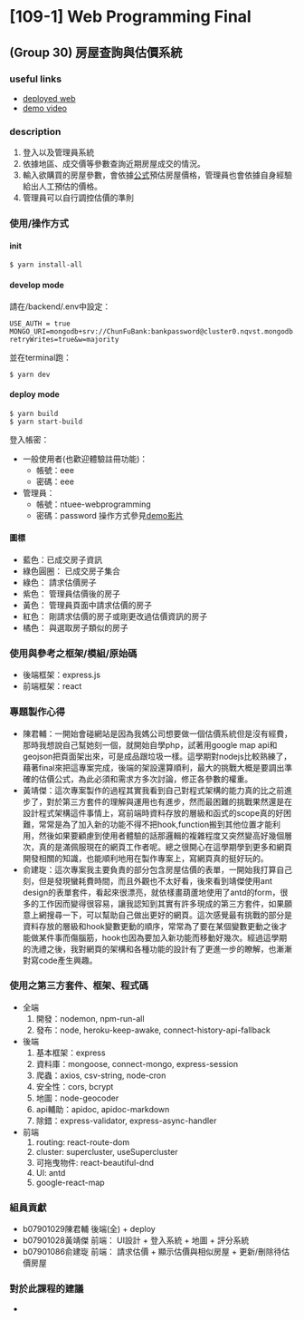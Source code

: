 # [109-1] Web Programming Final 
## (Group 30) 房屋查詢與估價系統
### useful links
* [deployed web](https://houses-valuation.herokuapp.com/)
* [demo video](#)
### description
1. 登入以及管理員系統
2. 依據地區、成交價等參數查詢近期房屋成交的情況。
3. 輸入欲購買的房屋參數，會依據[公式](https://github.com/Claude0311/web-final/tree/main/backend#估價公式)預估房屋價格，管理員也會依據自身經驗給出人工預估的價格。
4. 管理員可以自行調控估價的準則
### 使用/操作方式
#### init
```
$ yarn install-all
```
#### develop mode
請在/backend/.env中設定：
```
USE_AUTH = true
MONGO_URI=mongodb+srv://ChunFuBank:bankpassword@cluster0.nqvst.mongodb.net/Bank?retryWrites=true&w=majority
```
並在terminal跑：
```
$ yarn dev
```
#### deploy mode
```
$ yarn build
$ yarn start-build
```
登入帳密：
* 一般使用者(也歡迎體驗註冊功能)：
    * 帳號：eee
    * 密碼：eee
* 管理員：
    * 帳號：ntuee-webprogramming
    * 密碼：password
操作方式參見[demo影片](#useful-links)
#### 圖標
* 藍色：已成交房子資訊
* 綠色圓圈： 已成交房子集合
* 綠色： 請求估價房子
* 紫色： 管理員估價後的房子
* 黃色： 管理員頁面中請求估價的房子
* 紅色： 剛請求估價的房子或剛更改過估價資訊的房子
* 橘色： 與選取房子類似的房子
### 使用與參考之框架/模組/原始碼
* 後端框架：express.js
* 前端框架：react
### 專題製作心得
* 陳君輔：一開始會碰網站是因為我媽公司想要做一個估價系統但是沒有經費，那時我想說自己幫她刻一個，就開始自學php，試著用google map api和geojson把頁面架出來，可是成品跟垃圾一樣。這學期對nodejs比較熟練了，藉著final來把這專案完成，後端的架設還算順利，最大的挑戰大概是要調出準確的估價公式，為此必須和需求方多次討論，修正各參數的權重。
* 黃靖傑：這次專案製作的過程其實我看到自己對程式架構的能力真的比之前進步了，對於第三方套件的理解與運用也有進步，然而最困難的挑戰果然還是在設計程式架構這件事情上，寫前端時資料存放的層級和函式的scope真的好困難，常常是為了加入新的功能不得不把hook,function搬到其他位置才能利用，然後如果要顧慮到使用者體驗的話那邏輯的複雜程度又突然變高好幾個層次，真的是滿佩服現在的網頁工作者呢。總之很開心在這學期學到更多和網頁開發相關的知識，也能順利地用在製作專案上，寫網頁真的挺好玩的。
* 俞建琁：這次專案我主要負責的部分包含房屋估價的表單，一開始我打算自己刻，但是發現蠻耗費時間，而且外觀也不太好看，後來看到靖傑使用ant design的表單套件，看起來很漂亮，就依樣畫葫蘆地使用了antd的form，很多的工作因而變得很容易，讓我認知到其實有許多現成的第三方套件，如果願意上網搜尋一下，可以幫助自己做出更好的網頁。這次感覺最有挑戰的部分是資料存放的層級和hook變數更動的順序，常常為了要在某個變數更動之後才能做某件事而傷腦筋，hook也因為要加入新功能而移動好幾次。經過這學期的洗禮之後，我對網頁的架構和各種功能的設計有了更進一步的瞭解，也漸漸對寫code產生興趣。
### 使用之第三方套件、框架、程式碼
* 全端
    1. 開發：nodemon, npm-run-all
    2. 發布：node, heroku-keep-awake, connect-history-api-fallback
* 後端
    1. 基本框架：express
    2. 資料庫：mongoose, connect-mongo, express-session
    3. 爬蟲：axios, csv-string, node-cron
    4. 安全性：cors, bcrypt
    5. 地圖：node-geocoder
    6. api輔助：apidoc, apidoc-markdown
    7. 除錯：express-validator, express-async-handler
* 前端
    1. routing: react-route-dom
    2. cluster: supercluster, useSupercluster
    3. 可拖曳物件: react-beautiful-dnd
    4. UI: antd
    5. google-react-map
### 組員貢獻
* b07901029陳君輔
後端(全) + deploy
* b07901028黃靖傑
前端： UI設計 + 登入系統 + 地圖 + 評分系統
* b07901086俞建琁
前端： 請求估價 + 顯示估價與相似房屋 + 更新/刪除待估價房屋
### 對於此課程的建議
* 
